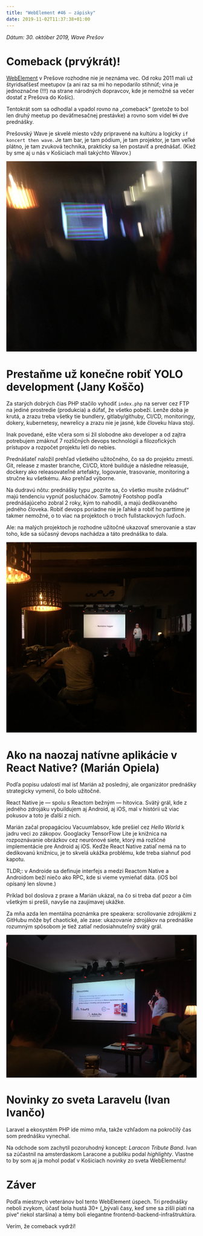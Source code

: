 ```yaml
---
title: "WebElement #46 – zápisky"
date: 2019-11-02T11:37:38+01:00
---
```


*Dátum: 30. október 2019, Wave Prešov*

Comeback (prvýkrát)! 
=====================

[WebElement](https://www.webelement.sk/event/) v Prešove rozhodne nie je neznáma vec. Od roku 2011 mali už štyridsaťšesť meetupov (a ani raz sa mi ho nepodarilo stihnúť; vina je jednoznačne (!!!) na strane národných dopravcov, kde je nemožné sa večer dostať z Prešova do Košíc).

Tentokrát som sa odhodlal a vpadol rovno na „comeback“ (pretože to bol len druhý meetup po deväťmesačnej prestávke) a rovno som videl ~~tri~~ dve prednášky.

Prešovský Wave je skvelé miesto vždy pripravené na kultúru a logicky `if koncert then wave`. Je tam bar, je tam pódium, je tam projektor, je tam veľké plátno, je tam zvuková technika, prakticky sa len postaviť a prednášať. (Kiež by sme aj u nás v Košiciach mali takýchto Wavov.)

![webelement-46-umenie](webelement-46-umenie.jpg)

Prestaňme už konečne robiť YOLO development (Jany Koščo)
========================================================

Za starých dobrých čias PHP stačilo vyhodiť `index.php` na server cez FTP na jediné prostredie (produkcia) a dúfať, že všetko pobeží. Lenže doba je krutá, a zrazu treba všetky tie bundlery, gitlaby/githuby, CI/CD, monitoringy, dokery, kubernetesy, newrelicy a zrazu nie je jasné, kde človeku hlava stojí. 

Inak povedané, ešte včera som si žil slobodne ako developer a od zajtra potrebujem zmáknuť 7 rozličných devops technológií a filozofických prístupov a rozpočet projektu letí do nebies.

Prednášateľ naložil prehľad všetkého užitočného, čo sa do projektu zmestí. Git, release z master branche, CI/CD, ktoré builduje a následne releasuje, dockery ako releasovateľné artefakty, logovanie, trasovanie, monitoring a stručne ku všetkému. Ako prehľad výborne.

Na dudravú nôtu: prednášky typu „pozrite sa, čo všetko musíte zvládnuť“ majú tendenciu vypnúť poslucháčov. Samotný Footshop podľa prednášajúceho zobral 2 roky, kým to nahodili, a majú dedikovaného jedného človeka. Robiť devops poriadne nie je ľahké a robiť ho parttime je takmer nemožné, o to viac na projektoch o troch fullstackových ľuďoch. 

Ale: na malých projektoch je rozhodne užitočné ukazovať smerovanie a stav toho, kde sa súčasný devops nachádza a táto prednáška to dala.

![webelement-46-jany](webelement-46-jany.jpg)

Ako na naozaj natívne aplikácie v React Native? (Marián Opiela)
===============================================================

Podľa popisu udalostí mal ísť Marián až posledný, ale organizátor prednášky strategicky vymenil, čo bolo užitočné.

React Native je — spolu s Reactom bežným — hitovica. Svätý grál, kde z jedného zdrojáku vybuildujem aj Android, aj iOS, mal v histórii už viac pokusov a toto je ďalší z nich.

Marián začal propagáciou Vacuumlabsov, kde prešiel cez *Hello World* k jadru veci zo zákopov. Googlacky TensorFlow Lite je knižnica na rozpoznávanie obrázkov cez neurónové siete, ktorý má rozličné implementácie pre Android aj iOS. Keďže React Native zatiaľ nemá na to dedikovanú knižnicu, je to skvelá ukážka problému, kde treba siahnuť pod kapotu.

TLDR;: v Androide sa definuje interfejs a medzi Reactom Native a Androidom beží niečo ako RPC, kde si vieme vymieňať dáta. (iOS bol opísaný len slovne.)

Príklad bol doslova z praxe a Marián ukázal, na čo si treba dať pozor a čím všetkým si prešli, navyše na zaujímavej ukážke. 

Za mňa azda len mentálna poznámka pre speakera: scrollovanie zdrojákmi z GitHubu môže byť chaotické, ale zase: ukazovanie zdrojákov na prednáške rozumným spôsobom je tiež zatiaľ nedosiahnuteľný svätý grál.

![webelement-46-marian](webelement-46-marian.jpg)

Novinky zo sveta Laravelu (Ivan Ivančo)
=======================================

Laravel a ekosystém PHP ide mimo mňa, takže vzhľadom na pokročilý čas som prednášku vynechal.

Na odchode som zachytil pozoruhodný koncept: *Laracon Tribute Band*. Ivan sa zúčastnil na amsterdaskom Laracone a publiku podal *highlighty*. Vlastne to by som aj ja mohol podať v Košiciach novinky zo sveta WebElementu!

Záver
=====

Podľa miestnych veteránov bol tento WebElement úspech. Tri prednášky neboli zvykom, účasť bola hustá 30+ („bývali časy, keď sme sa zišli piati na pive“ riekol staršina) a témy boli elegantne frontend-backend-infraštruktúra.

Verím, že comeback vydrží!